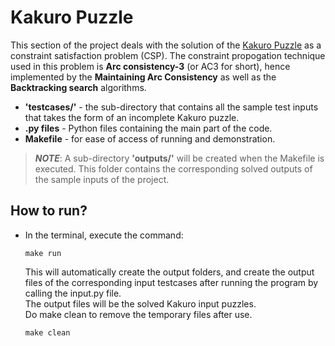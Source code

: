 # **Kakuro Puzzle**
This section of the project deals with the solution of the [Kakuro Puzzle](https://en.wikipedia.org/wiki/Kakuro) as a constraint satisfaction problem (CSP). The constraint propogation technique used in this problem is **Arc consistency-3** (or AC3 for short), hence implemented by the **Maintaining Arc Consistency** as well as the **Backtracking search** algorithms.

- **'testcases/'** - the sub-directory that contains all the sample test inputs that takes the form of an incomplete Kakuro puzzle.
- **.py files** - Python files containing the main part of the code.
- **Makefile** - for ease of access of running and demonstration.

> ***NOTE***: A sub-directory **'outputs/'** will be created when the Makefile is executed. This folder contains the corresponding solved outputs of the sample inputs of the project.

## How to run?
- In the terminal, execute the command:
    ```
    make run
    ```
    This will automatically create the output folders, and create the output files of the corresponding input testcases after running the program by calling the input.py file.  
    The output files will be the solved Kakuro input puzzles.  
    Do make clean to remove the temporary files after use.
    ```
    make clean
    ```

